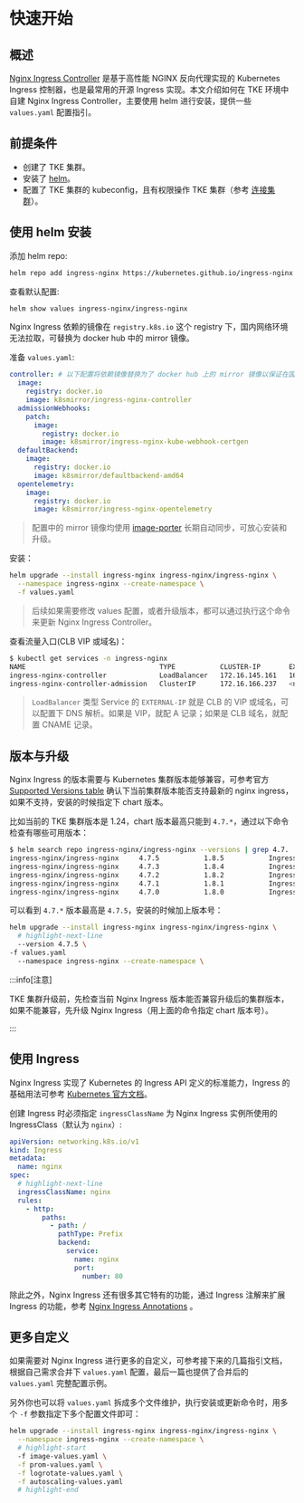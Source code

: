 # 快速开始

## 概述

[Nginx Ingress Controller](https://github.com/kubernetes/ingress-nginx) 是基于高性能 NGINX 反向代理实现的 Kubernetes Ingress 控制器，也是最常用的开源 Ingress 实现。本文介绍如何在 TKE 环境中自建 Nginx Ingress Controller，主要使用 helm 进行安装，提供一些 `values.yaml` 配置指引。

## 前提条件

* 创建了 TKE 集群。
* 安装了 [helm](https://helm.sh/)。
* 配置了 TKE 集群的 kubeconfig，且有权限操作 TKE 集群（参考 [连接集群](https://cloud.tencent.com/document/product/457/32191#a334f679-7491-4e40-9981-00ae111a9094)）。

## 使用 helm 安装

添加 helm repo:

```bash
helm repo add ingress-nginx https://kubernetes.github.io/ingress-nginx
```

查看默认配置:

```bash
helm show values ingress-nginx/ingress-nginx
```

Nginx Ingress 依赖的镜像在 `registry.k8s.io` 这个 registry 下，国内网络环境无法拉取，可替换为 docker hub 中的 mirror 镜像。

准备 `values.yaml`:

```yaml
controller: # 以下配置将依赖镜像替换为了 docker hub 上的 mirror 镜像以保证在国内环境能正常拉取
  image:
    registry: docker.io
    image: k8smirror/ingress-nginx-controller
  admissionWebhooks:
    patch:
      image:
        registry: docker.io
        image: k8smirror/ingress-nginx-kube-webhook-certgen
  defaultBackend:
    image:
      registry: docker.io
      image: k8smirror/defaultbackend-amd64
  opentelemetry:
    image:
      registry: docker.io
      image: k8smirror/ingress-nginx-opentelemetry
```

> 配置中的 mirror 镜像均使用 [image-porter](https://github.com/imroc/image-porter) 长期自动同步，可放心安装和升级。

安装：

```bash showLineNumbers
helm upgrade --install ingress-nginx ingress-nginx/ingress-nginx \
  --namespace ingress-nginx --create-namespace \
  -f values.yaml
```

> 后续如果需要修改 values 配置，或者升级版本，都可以通过执行这个命令来更新 Nginx Ingress Controller。

查看流量入口(CLB VIP 或域名)：

```bash
$ kubectl get services -n ingress-nginx
NAME                                 TYPE           CLUSTER-IP       EXTERNAL-IP     PORT(S)                      AGE
ingress-nginx-controller             LoadBalancer   172.16.145.161   162.14.91.101   80:30683/TCP,443:32111/TCP   53s
ingress-nginx-controller-admission   ClusterIP      172.16.166.237   <none>          443/TCP                      53s
```

> `LoadBalancer` 类型 Service 的 `EXTERNAL-IP` 就是 CLB 的 VIP 或域名，可以配置下 DNS 解析。如果是 VIP，就配 A 记录；如果是 CLB 域名，就配置 CNAME 记录。

## 版本与升级

Nginx Ingress 的版本需要与 Kubernetes 集群版本能够兼容，可参考官方 [Supported Versions table](https://github.com/kubernetes/ingress-nginx?tab=readme-ov-file#supported-versions-table) 确认下当前集群版本能否支持最新的 nginx ingress，如果不支持，安装的时候指定下 chart 版本。

比如当前的 TKE 集群版本是 1.24，chart 版本最高只能到 `4.7.*`，通过以下命令检查有哪些可用版本：

```bash
$ helm search repo ingress-nginx/ingress-nginx --versions | grep 4.7.
ingress-nginx/ingress-nginx     4.7.5           1.8.5           Ingress controller for Kubernetes using NGINX a...
ingress-nginx/ingress-nginx     4.7.3           1.8.4           Ingress controller for Kubernetes using NGINX a...
ingress-nginx/ingress-nginx     4.7.2           1.8.2           Ingress controller for Kubernetes using NGINX a...
ingress-nginx/ingress-nginx     4.7.1           1.8.1           Ingress controller for Kubernetes using NGINX a...
ingress-nginx/ingress-nginx     4.7.0           1.8.0           Ingress controller for Kubernetes using NGINX a...
```

可以看到 `4.7.*` 版本最高是 `4.7.5`，安装的时候加上版本号：

```bash showLineNumbers
helm upgrade --install ingress-nginx ingress-nginx/ingress-nginx \
  # highlight-next-line
  --version 4.7.5 \
-f values.yaml
  --namespace ingress-nginx --create-namespace \
```

:::info[注意]

TKE 集群升级前，先检查当前 Nginx Ingress 版本能否兼容升级后的集群版本，如果不能兼容，先升级 Nginx Ingress（用上面的命令指定 chart 版本号）。

:::

## 使用 Ingress

Nginx Ingress 实现了 Kubernetes 的 Ingress API 定义的标准能力，Ingress 的基础用法可参考 [Kubernetes 官方文档](https://kubernetes.io/docs/concepts/services-networking/ingress/)。

创建 Ingress 时必须指定 `ingressClassName` 为 Nginx Ingress 实例所使用的 IngressClass（默认为 `nginx`）:

```yaml showLineNumbers
apiVersion: networking.k8s.io/v1
kind: Ingress
metadata:
  name: nginx
spec:
  # highlight-next-line
  ingressClassName: nginx
  rules:
    - http:
        paths:
          - path: /
            pathType: Prefix
            backend:
              service:
                name: nginx
                port:
                  number: 80
```

除此之外，Nginx Ingress 还有很多其它特有的功能，通过 Ingress 注解来扩展 Ingress 的功能，参考 [Nginx Ingress Annotations](https://kubernetes.github.io/ingress-nginx/user-guide/nginx-configuration/annotations/) 。

## 更多自定义

如果需要对 Nginx Ingress 进行更多的自定义，可参考接下来的几篇指引文档，根据自己需求合并下 `values.yaml` 配置，最后一篇也提供了合并后的 `values.yaml` 完整配置示例。

另外你也可以将 `values.yaml` 拆成多个文件维护，执行安装或更新命令时，用多个 `-f` 参数指定下多个配置文件即可：

```bash showLineNumbers
helm upgrade --install ingress-nginx ingress-nginx/ingress-nginx \
  --namespace ingress-nginx --create-namespace \
  # highlight-start
  -f image-values.yaml \
  -f prom-values.yaml \
  -f logrotate-values.yaml \
  -f autoscaling-values.yaml
  # highlight-end
```
